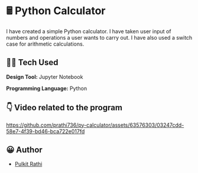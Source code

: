 # 🖩 Python Calculator 

I have created a simple Python calculator. I have taken user input of numbers and operations a user wants to carry out. I have also used a switch case for arithmetic calculations.

## 👨‍💻 Tech Used 

**Design Tool:** Jupyter Notebook

**Programming Language:** Python


## 👇 Video related to the program

https://github.com/prathi736/py-calculator/assets/63576303/03247cdd-58e7-4f39-bd46-bca722e017fd


## 😀 Author

- [Pulkit Rathi](https://github.com/prathi736) 

